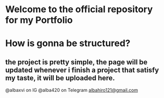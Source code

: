 # Welcome to the official repository for my Portfolio
# How is gonna be structured?
the project is pretty simple, the page will be updated whenever i finish a project that satisfy my taste, it will be uploaded here.
---
@albaxvi on IG
@alba420 on Telegram
albahiro121@gmail.com
